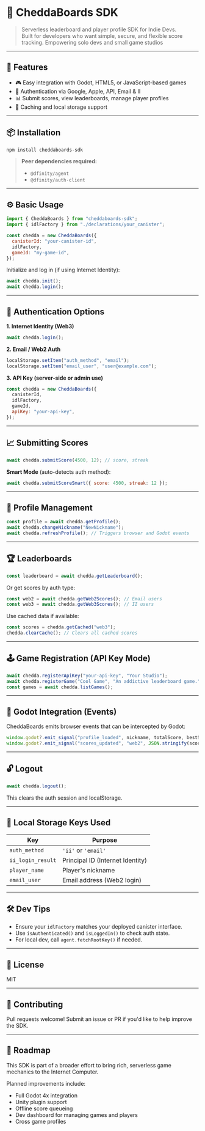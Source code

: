 # 🧀 CheddaBoards SDK

> Serverless leaderboard and player profile SDK for Indie Devs.  
> Built for developers who want simple, secure, and flexible score tracking. Empowering solo devs and small game studios

---

## 🚀 Features

- 🎮 Easy integration with Godot, HTML5, or JavaScript-based games
- 🔐 Authentication via Google, Apple, API, Email & II
- 📊 Submit scores, view leaderboards, manage player profiles
- 🧠 Caching and local storage support

---

## 📦 Installation

```bash
npm install cheddaboards-sdk
```

> **Peer dependencies required:**
>
> - `@dfinity/agent`
> - `@dfinity/auth-client`

---

## ⚙️ Basic Usage

```js
import { CheddaBoards } from "cheddaboards-sdk";
import { idlFactory } from "./declarations/your_canister";

const chedda = new CheddaBoards({
  canisterId: "your-canister-id",
  idlFactory,
  gameId: "my-game-id",
});
```

Initialize and log in (if using Internet Identity):

```js
await chedda.init();
await chedda.login();
```

---

## 🔐 Authentication Options

**1. Internet Identity (Web3)**

```js
await chedda.login();
```

**2. Email / Web2 Auth**

```js
localStorage.setItem("auth_method", "email");
localStorage.setItem("email_user", "user@example.com");
```

**3. API Key (server-side or admin use)**

```js
const chedda = new CheddaBoards({
  canisterId,
  idlFactory,
  gameId,
  apiKey: "your-api-key",
});
```

---

## 📈 Submitting Scores

```js
await chedda.submitScore(4500, 12); // score, streak
```

**Smart Mode** (auto-detects auth method):

```js
await chedda.submitScoreSmart({ score: 4500, streak: 12 });
```

---

## 🧾 Profile Management

```js
const profile = await chedda.getProfile();
await chedda.changeNickname("NewNickname");
await chedda.refreshProfile(); // Triggers browser and Godot events
```

---

## 🏆 Leaderboards

```js
const leaderboard = await chedda.getLeaderboard();
```

Or get scores by auth type:

```js
const web2 = await chedda.getWeb2Scores(); // Email users
const web3 = await chedda.getWeb3Scores(); // II users
```

Use cached data if available:

```js
const scores = chedda.getCached("web3");
chedda.clearCache(); // Clears all cached scores
```

---

## 🕹️ Game Registration (API Key Mode)

```js
await chedda.registerApiKey("your-api-key", "Your Studio");
await chedda.registerGame("Cool Game", "An addictive leaderboard game.");
const games = await chedda.listGames();
```

---

## 🧪 Godot Integration (Events)

CheddaBoards emits browser events that can be intercepted by Godot:

```js
window.godot?.emit_signal("profile_loaded", nickname, totalScore, bestStreak, achievementsJSON);
window.godot?.emit_signal("scores_updated", "web2", JSON.stringify(scores));
```

---

## 🔓 Logout

```js
await chedda.logout();
```

This clears the auth session and localStorage.

---

## 📁 Local Storage Keys Used

| Key              | Purpose                           |
|------------------|-----------------------------------|
| `auth_method`     | `'ii'` or `'email'`               |
| `ii_login_result` | Principal ID (Internet Identity) |
| `player_name`     | Player's nickname                |
| `email_user`      | Email address (Web2 login)       |

---

## 🛠 Dev Tips

- Ensure your `idlFactory` matches your deployed canister interface.
- Use `isAuthenticated()` and `isLoggedIn()` to check auth state.
- For local dev, call `agent.fetchRootKey()` if needed.

---

## 📄 License

MIT

---

## 🙌 Contributing

Pull requests welcome! Submit an issue or PR if you'd like to help improve the SDK.

---

## 💸 Roadmap

This SDK is part of a broader effort to bring rich, serverless game mechanics to the Internet Computer.

Planned improvements include:

- Full Godot 4x integration
- Unity plugin support
- Offline score queueing
- Dev dashboard for managing games and players
- Cross game profiles
